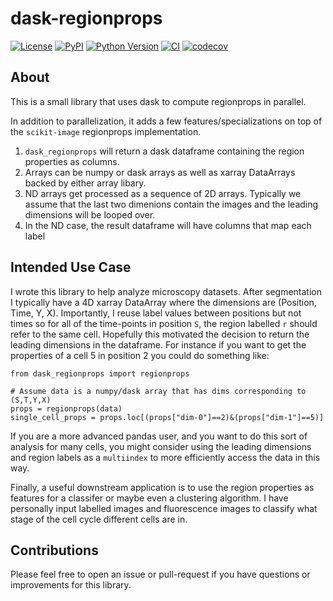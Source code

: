 # dask-regionprops

[![License](https://img.shields.io/pypi/l/dask-regionprops.svg?color=green)](https://github.com/jrussell25/dask-regionprops/raw/main/LICENSE)
[![PyPI](https://img.shields.io/pypi/v/dask-regionprops.svg?color=green)](https://pypi.org/project/dask-regionprops)
[![Python Version](https://img.shields.io/pypi/pyversions/dask-regionprops.svg?color=green)](https://python.org)
[![CI](https://github.com/jrussell25/dask-regionprops/actions/workflows/ci.yml/badge.svg)](https://github.com/jrussell25/dask-regionprops/actions)
[![codecov](https://codecov.io/gh/jrussell25/dask-regionprops/branch/master/graph/badge.svg)](https://codecov.io/gh/jrussell25/dask-regionprops)

## About

This is a small library that uses dask to compute regionprops in parallel.

In addition to parallelization, it adds a few features/specializations on top of
the `scikit-image` regionprops implementation.

1. `dask_regionprops` will return a dask dataframe containing the region properties as columns.
1. Arrays can be numpy or dask arrays as well as xarray DataArrays backed by either array libary.
1. ND arrays get processed as a sequence of 2D arrays. Typically we assume that the last two
   dimenions contain the images and the leading dimensions will be looped over.
1. In the ND case, the result dataframe will have columns that map each label


## Intended Use Case

I wrote this library to help analyze microscopy datasets. After segmentation I typically have a 4D xarray DataArray
where the dimensions are (Position, Time, Y, X). Importantly, I reuse label values between positions but not times
so for all of the time-points in position `S`, the region labelled `r` should refer to the same cell. Hopefully this
motivated the decision to return the leading dimensions in the dataframe. For instance if you want to get the properties
of a cell 5 in position 2 you could do something like:

```
from dask_regionprops import regionprops

# Assume data is a numpy/dask array that has dims corresponding to (S,T,Y,X)
props = regionprops(data)
single_cell_props = props.loc[(props["dim-0"]==2)&(props["dim-1"]==5)]
```

If you are a more advanced pandas user, and you want to do this sort of analysis for many cells,
you might consider using the leading dimensions and region labels as a `multiindex` to more efficiently
access the data in this way.

Finally, a useful downstream application is to use the region properties as features for a classifer
or maybe even a clustering algorithm. I have personally input labelled images and fluorescence images
to classify what stage of the cell cycle different cells are in.


## Contributions

Please feel free to open an issue or pull-request if you have questions or improvements for this library.
